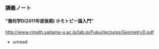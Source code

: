 ### 講義ノート
#### "幾何学D(2011年度後期) ホモトピー論入門"
http://www.rimath.saitama-u.ac.jp/lab.jp/Fukui/lectures/GeometryD.pdf

- unread
